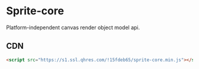 # Sprite-core

Platform-independent canvas render object model api.

## CDN

```html
<script src="https://s1.ssl.qhres.com/!15fdeb65/sprite-core.min.js"></script>
```
